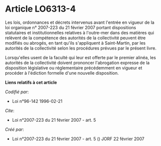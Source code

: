 # Article LO6313-4

Les lois, ordonnances et décrets intervenus avant l'entrée en vigueur de la loi organique n° 2007-223 du 21 février 2007
portant dispositions statutaires et institutionnelles relatives à l'outre-mer dans des matières qui relèvent de la compétence
des autorités de la collectivité peuvent être modifiés ou abrogés, en tant qu'ils s'appliquent à Saint-Martin, par les
autorités de la collectivité selon les procédures prévues par le présent livre. 

Lorsqu'elles usent de la faculté qui leur est offerte par le premier alinéa, les autorités de la collectivité doivent
prononcer l'abrogation expresse de la disposition législative ou réglementaire précédemment en vigueur et procéder à
l'édiction formelle d'une nouvelle disposition.

**Liens relatifs à cet article**

_Codifié par_:

  - Loi n°96-142 1996-02-21

_Cite_:

  - Loi n°2007-223 du 21 février 2007 - art. 5

_Créé par_:

  - Loi n°2007-223 du 21 février 2007 - art. 5 () JORF 22 février 2007
